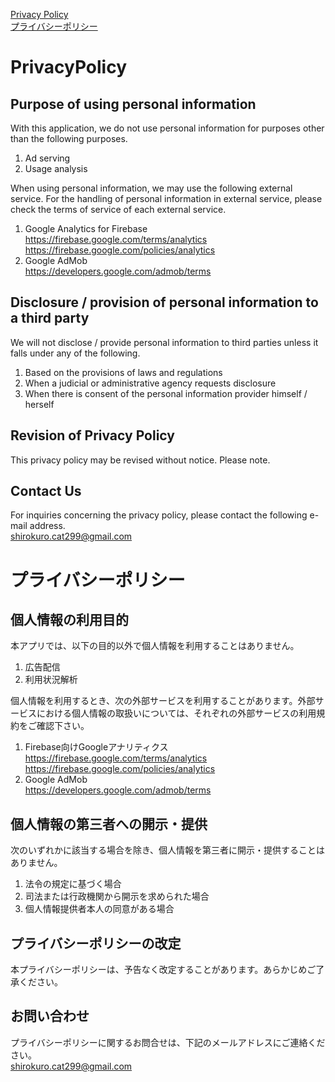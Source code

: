 
[Privacy Policy](https://github.com/noranekotan/privacy-policy-crd/blob/master/README.md#PrivacyPolicy)  
[プライバシーポリシー](https://github.com/noranekotan/privacy-policy-crd/blob/master/README.md#プライバシーポリシー)

# PrivacyPolicy

## Purpose of using personal information
With this application, we do not use personal information for purposes other than the following purposes.
1. Ad serving
2. Usage analysis

When using personal information, we may use the following external service. For the handling of personal information in external service, please check the terms of service of each external service.
1. Google Analytics for Firebase  
https://firebase.google.com/terms/analytics  
https://firebase.google.com/policies/analytics
2. Google AdMob  
https://developers.google.com/admob/terms

## Disclosure / provision of personal information to a third party
We will not disclose / provide personal information to third parties unless it falls under any of the following.

1. Based on the provisions of laws and regulations
2. When a judicial or administrative agency requests disclosure
3. When there is consent of the personal information provider himself / herself

## Revision of Privacy Policy
This privacy policy may be revised without notice. Please note.

## Contact Us
For inquiries concerning the privacy policy, please contact the following e-mail address.  
shirokuro.cat299@gmail.com


# プライバシーポリシー

## 個人情報の利用目的
本アプリでは、以下の目的以外で個人情報を利用することはありません。
1. 広告配信
2. 利用状況解析

個人情報を利用するとき、次の外部サービスを利用することがあります。外部サービスにおける個人情報の取扱いについては、それぞれの外部サービスの利用規約をご確認下さい。
1. Firebase向けGoogleアナリティクス  
https://firebase.google.com/terms/analytics  
https://firebase.google.com/policies/analytics  
2. Google AdMob  
https://developers.google.com/admob/terms

## 個人情報の第三者への開示・提供
次のいずれかに該当する場合を除き、個人情報を第三者に開示・提供することはありません。  

1. 法令の規定に基づく場合  
2. 司法または行政機関から開示を求められた場合
3. 個人情報提供者本人の同意がある場合  

## プライバシーポリシーの改定
本プライバシーポリシーは、予告なく改定することがあります。あらかじめご了承ください。

## お問い合わせ
プライバシーポリシーに関するお問合せは、下記のメールアドレスにご連絡ください。  
shirokuro.cat299@gmail.com
